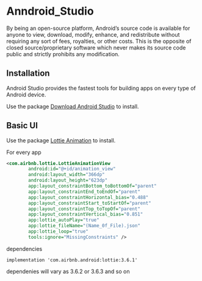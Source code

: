 # Anndroid_Studio
By being an open-source platform, Android’s source code is available for anyone to view, download, modify, enhance, and redistribute without requiring any sort of fees, royalties, or other costs. This is the opposite of closed source/proprietary software which never makes its source code public and strictly prohibits any modification.

## Installation
Android Studio provides the fastest tools for building apps on every type of Android device.

Use the package [Download Android Studio](https://developer.android.com/studio) to install.

## Basic UI 
Use the package [Lottie Animation](https://lottiefiles.com/) to install.

For every app 
``` xml
<com.airbnb.lottie.LottieAnimationView
        android:id="@+id/animation_view"
        android:layout_width="366dp"
        android:layout_height="623dp"
        app:layout_constraintBottom_toBottomOf="parent"
        app:layout_constraintEnd_toEndOf="parent"
        app:layout_constraintHorizontal_bias="0.488"
        app:layout_constraintStart_toStartOf="parent"
        app:layout_constraintTop_toTopOf="parent"
        app:layout_constraintVertical_bias="0.851"
        app:lottie_autoPlay="true"
        app:lottie_fileName="(Name_0f_File).json"
        app:lottie_loop="true"
        tools:ignore="MissingConstraints" />
```
dependencies
```
implementation 'com.airbnb.android:lottie:3.6.1'
```
dependenies will vary as 3.6.2 or 3.6.3 and so on 


